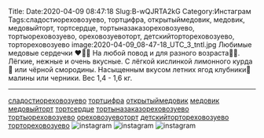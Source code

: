Title:
Date:2020-04-09 08:47:18
Slug:B-wQJRTA2kG
Category:Инстаграм
Tags:сладостиореховозуево, тортцифра, открытыймедовик, медовик, медовыйторт, тортсердце, тортыназаказореховозуево, тортыореховозуево, ореховозуевоторт, детскийтортореховозуево, тортореховозуево
image:2020-04-09_08-47-18_UTC_3_tntl.jpg
Любимые медовые сердечки ❤💝💖
На любой повод и для  разного возраста👩‍👧.
Лёгкие, нежные и очень вкусные.
С лёгкой кислинкой лимонного курда🍋 или чёрной смородины. Насыщенным вкусом летних ягод клубники🍓 малины или черники.
Вес 1,4 - 1,6 кг. 
___________________________
[сладостиореховозуево]({tag}сладостиореховозуево) [тортцифра]({tag}тортцифра) [открытыймедовик]({tag}открытыймедовик) [медовик]({tag}медовик) [медовыйторт]({tag}медовыйторт) [тортсердце]({tag}тортсердце) [тортыназаказореховозуево]({tag}тортыназаказореховозуево) [тортыореховозуево]({tag}тортыореховозуево) [ореховозуевоторт]({tag}ореховозуевоторт) [детскийтортореховозуево]({tag}детскийтортореховозуево) [тортореховозуево]({tag}тортореховозуево)
![instagram]({attach}images/2020-04-09_08-47-18_UTC_3.jpg)
![instagram]({attach}images/2020-04-09_08-47-18_UTC_1.jpg)
![instagram]({attach}images/2020-04-09_08-47-18_UTC_2.jpg)
